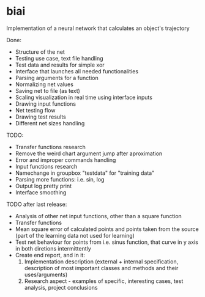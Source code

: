 # biai
Implementation of a neural network that calculates an object's trajectory

Done:
* Structure of the net
* Testing use case, text file handling
* Test data and results for simple xor
* Interface that launches all needed functionalities
* Parsing arguments for a function
* Normalizing net values
* Saving net to file (as text)
* Scaling visualization in real time using interface inputs
* Drawing input functions
* Net testing flow
* Drawing test results
* Different net sizes handling

TODO:
* Transfer functions research
* Remove the weird chart argument jump after aproximation
* Error and improper commands handling
* Input functions research
* Namechange in groupbox "testdata" for "training data"
* Parsing more functions: i.e. sin, log
* Output log pretty print
* Interface smoothing

TODO after last release:
* Analysis of other net input functions, other than a square function
* Transfer functions
* Mean square error of calculated points and points taken from the source (part of the learning data not used for learning)
* Test net behaviour for points from i.e. sinus function, that curve in y axis in both diretions intermittently
* Create end report, and in it:
  1. Implementation description (external + internal specification, description of most important classes and methods and their uses/arguments)
  2. Research aspect - examples of specific, interesting cases, test analysis, project conclusions
